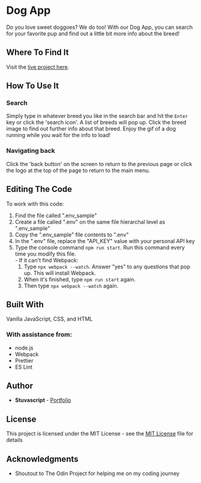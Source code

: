 # Dog App

Do you love sweet doggoes? We do too! With our Dog App, you can search for your favorite pup and find out a little bit more info about the breed!

## Where To Find It

Visit the [live project here](https://stuvascript.github.io/dog-app/).

## How To Use It

### Search

Simply type in whatever breed you like in the search bar and hit the `Enter` key or click the 'search icon'. A list of breeds will pop up. Click the breed image to find out further info about that breed. Enjoy the gif of a dog running while you wait for the info to load!

### Navigating back

Click the 'back button' on the screen to return to the previous page or click the logo at the top of the page to return to the main menu.

## Editing The Code

To work with this code:

<ol>
    <li>Find the file called ".env_sample"</li>
    <li>Create a file called ".env" on the same file hierarchal level as ".env_sample"</li>
    <li>Copy the ".env_sample" file contents to ".env"</li>
    <li>In the ".env" file, replace the "API_KEY" value with your personal API key</li>
    <li>Type the console command <code>npm run start</code>. Run this command every time you modify this file. 
    <br>- If it can't find Webpack:
        <ol>
            <li>Type <code>npx webpack --watch</code>. Answer "yes" to any questions that pop up. This will install Webpack.</li>
            <li>When it's finished, type <code>npm run start</code> again.</li>
            <li>Then type <code>npx webpack --watch</code> again.</li>
        </ol>
    </li>
</ol>

## Built With

Vanilla JavaScript, CSS, and HTML

### With assistance from:

- node.js
- Webpack
- Prettier
- ES Lint

## Author

- **Stuvascript** - [Portfolio](https://stuvascript.github.io/portfolio/)

## License

This project is licensed under the MIT License - see the [MIT License](https://choosealicense.com/licenses/mit/) file for details

## Acknowledgments

- Shoutout to The Odin Project for helping me on my coding journey
